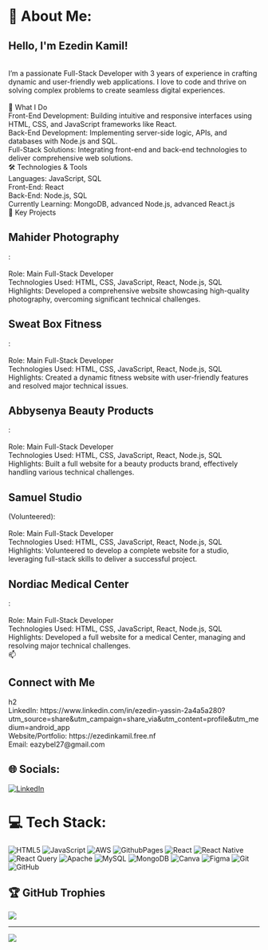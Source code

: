 # 💫 About Me:
<h2>Hello, I'm Ezedin Kamil!</h2> <br>I’m a passionate Full-Stack Developer with 3 years of experience in crafting dynamic and user-friendly web applications. I love to code and thrive on solving complex problems to create seamless digital experiences.<br><br>🌟 What I Do<br>Front-End Development: Building intuitive and responsive interfaces using HTML, CSS, and JavaScript frameworks like React.<br>Back-End Development: Implementing server-side logic, APIs, and databases with Node.js and SQL.<br>Full-Stack Solutions: Integrating front-end and back-end technologies to deliver comprehensive web solutions.<br>🛠️ Technologies & Tools<br>Languages: JavaScript, SQL<br>Front-End: React<br>Back-End: Node.js, SQL<br>Currently Learning: MongoDB, advanced Node.js, advanced React.js<br>🚀 Key Projects<br><h2>Mahider Photography</h2>:<br><br>Role: Main Full-Stack Developer<br>Technologies Used: HTML, CSS, JavaScript, React, Node.js, SQL<br>Highlights: Developed a comprehensive website showcasing high-quality photography, overcoming significant technical challenges.<br><h2>Sweat Box Fitness</h2>:<br><br>Role: Main Full-Stack Developer<br>Technologies Used: HTML, CSS, JavaScript, React, Node.js, SQL<br>Highlights: Created a dynamic fitness website with user-friendly features and resolved major technical issues.<br><h2>Abbysenya Beauty Products</h2>:<br><br>Role: Main Full-Stack Developer<br>Technologies Used: HTML, CSS, JavaScript, React, Node.js, SQL<br>Highlights: Built a full website for a beauty products brand, effectively handling various technical challenges.<br><h2>Samuel Studio</h2> (Volunteered):<br><br>Role: Main Full-Stack Developer<br>Technologies Used: HTML, CSS, JavaScript, React, Node.js, SQL<br>Highlights: Volunteered to develop a complete website for a studio, leveraging full-stack skills to deliver a successful project.<br><h2>Nordiac Medical Center</h2>:<br><br>Role: Main Full-Stack Developer<br>Technologies Used: HTML, CSS, JavaScript, React, Node.js, SQL<br>Highlights: Developed a full website for a medical Center, managing and resolving major technical challenges.<br>📫 <h2>Connect with Me</h2>h2<br>LinkedIn: https://www.linkedin.com/in/ezedin-yassin-2a4a5a280?utm_source=share&utm_campaign=share_via&utm_content=profile&utm_medium=android_app<br>Website/Portfolio: https://ezedinkamil.free.nf<br>Email: eazybel27@gmail.com


## 🌐 Socials:
[![LinkedIn](https://img.shields.io/badge/LinkedIn-%230077B5.svg?logo=linkedin&logoColor=white)](https://linkedin.com/in/https://www.linkedin.com/in/ezedin-yassin-2a4a5a280?utm_source=share&utm_campaign=share_via&utm_content=profile&utm_medium=android_app) 

# 💻 Tech Stack:
![HTML5](https://img.shields.io/badge/html5-%23E34F26.svg?style=for-the-badge&logo=html5&logoColor=white) ![JavaScript](https://img.shields.io/badge/javascript-%23323330.svg?style=for-the-badge&logo=javascript&logoColor=%23F7DF1E) ![AWS](https://img.shields.io/badge/AWS-%23FF9900.svg?style=for-the-badge&logo=amazon-aws&logoColor=white) ![GithubPages](https://img.shields.io/badge/github%20pages-121013?style=for-the-badge&logo=github&logoColor=white) ![React](https://img.shields.io/badge/react-%2320232a.svg?style=for-the-badge&logo=react&logoColor=%2361DAFB) ![React Native](https://img.shields.io/badge/react_native-%2320232a.svg?style=for-the-badge&logo=react&logoColor=%2361DAFB) ![React Query](https://img.shields.io/badge/-React%20Query-FF4154?style=for-the-badge&logo=react%20query&logoColor=white) ![Apache](https://img.shields.io/badge/apache-%23D42029.svg?style=for-the-badge&logo=apache&logoColor=white) ![MySQL](https://img.shields.io/badge/mysql-4479A1.svg?style=for-the-badge&logo=mysql&logoColor=white) ![MongoDB](https://img.shields.io/badge/MongoDB-%234ea94b.svg?style=for-the-badge&logo=mongodb&logoColor=white) ![Canva](https://img.shields.io/badge/Canva-%2300C4CC.svg?style=for-the-badge&logo=Canva&logoColor=white) ![Figma](https://img.shields.io/badge/figma-%23F24E1E.svg?style=for-the-badge&logo=figma&logoColor=white) ![Git](https://img.shields.io/badge/git-%23F05033.svg?style=for-the-badge&logo=git&logoColor=white) ![GitHub](https://img.shields.io/badge/github-%23121011.svg?style=for-the-badge&logo=github&logoColor=white)


## 🏆 GitHub Trophies
![](https://github-profile-trophy.vercel.app/?username=@Eazybel&theme=radical&no-frame=false&no-bg=true&margin-w=4)



---
[![](https://visitcount.itsvg.in/api?id=@Eazybel&icon=0&color=0)](https://visitcount.itsvg.in)

<!-- Proudly created with GPRM ( https://gprm.itsvg.in ) -->
